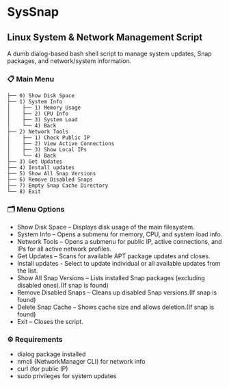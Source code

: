 # SysSnap
## Linux System & Network Management Script

A dumb dialog-based bash shell script to manage system updates, Snap packages, and network/system information.


### 📋 Main Menu
```
├── 0) Show Disk Space
├── 1) System Info
│    ├── 1) Memory Usage
│    ├── 2) CPU Info
│    ├── 3) System Load
│    └── 4) Back
├── 2) Network Tools
│    ├── 1) Check Public IP
│    ├── 2) View Active Connections
│    ├── 3) Show Local IPs
│    └── 4) Back
├── 3) Get Updates
├── 4) Install updates
├── 5) Show All Snap Versions
├── 6) Remove Disabled Snaps
├── 7) Empty Snap Cache Directory
└── 8) Exit
```

### 🗂️ Menu Options

* Show Disk Space – Displays disk usage of the main filesystem.
* System Info – Opens a submenu for memory, CPU, and system load info.
* Network Tools – Opens a submenu for public IP, active connections, and IPs for all active network profiles.
* Get Updates – Scans for available APT package updates and closes.
* Install updates - Select to update individual or all available updates from the list.
* Show All Snap Versions – Lists installed Snap packages (excluding disabled ones).(If snap is found)
* Remove Disabled Snaps – Cleans up disabled Snap versions.(If snap is found)
* Delete Snap Cache – Shows cache size and allows deletion.(If snap is found)
* Exit – Closes the script.

### ⚙️ Requirements

* dialog package installed
* nmcli (NetworkManager CLI) for network info
* curl (for public IP)
* sudo privileges for system updates